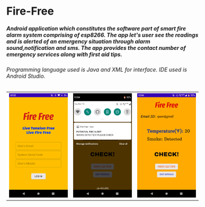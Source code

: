 # Fire-Free
##### Android application which constitutes the software part of smart fire alarm system comprising of esp8266. The app let's user see the readings and is alerted of an emergency situation through alarm sound,notification and sms. The app provides the contact number of emergency services along with first aid tips.

###### Programming language used is Java and XML for interface. IDE used is Android Studio.

<table style="width:100%">
  <tr>
    <th><img src="images/Screenshot_20210709-105249.png" alt="Snow" style="width:200"></th>
    <th> <img src="images/Screenshot_20210709-105412.png" alt="Forest" style="width:200"></th>
    <th><img src="images/Screenshot_20210709-105422.png" alt="Mountains" style="width:200"></th>
  </tr>
 </table>




